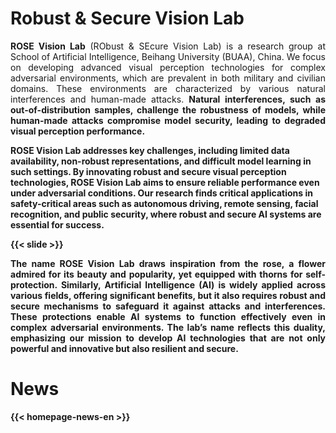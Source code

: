 # Robust & Secure Vision Lab

<p style="text-align:justify">
<b>ROSE Vision Lab</b> (RObust & SEcure Vision Lab) is a research group at School of Artificial Intelligence, Beihang University (BUAA), China.  We focus on developing advanced visual perception technologies for complex adversarial environments, which are prevalent in both military and civilian domains. These environments are characterized by various natural interferences and human-made attacks. <b>Natural interferences<b>, such as out-of-distribution samples, challenge the robustness of models, while <b>human-made attacks<b> compromise model security, leading to degraded visual perception performance.

<b>ROSE Vision Lab</b>  addresses key challenges, including limited data availability, non-robust representations, and difficult model learning in such settings. By innovating robust and secure visual perception technologies, ROSE Vision Lab aims to ensure reliable performance even under adversarial conditions. Our research finds critical applications in safety-critical areas such as <b>autonomous driving, remote sensing, facial recognition, and public security<b>, where robust and secure AI systems are essential for success.
</p>

{{< slide >}}

<p style="text-align:justify">
The name <b>ROSE Vision Lab</b> draws inspiration from the rose, a flower admired for its beauty and popularity, yet equipped with thorns for self-protection. Similarly, Artificial Intelligence (AI) is widely applied across various fields, offering significant benefits, but it also requires robust and secure mechanisms to safeguard it against attacks and interferences. These protections enable AI systems to function effectively even in complex adversarial environments. The lab’s name reflects this duality, emphasizing our mission to develop AI technologies that are not only powerful and innovative but also resilient and secure.
</p>


# News

{{< homepage-news-en >}}


